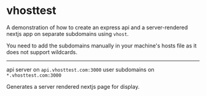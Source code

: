 # vhosttest

A demonstration of how to create an express api and a server-rendered nextjs app on separate subdomains using `vhost`.

You need to add the subdomains manually in your machine's hosts file as it does not support wildcards.

---

api server on `api.vhosttest.com:3000`
user subdomains on `*.vhosttest.com:3000`

Generates a server rendered nextjs page for display.